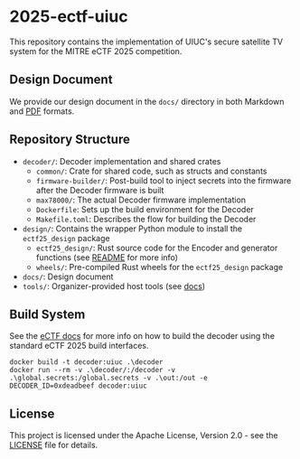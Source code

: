 # 2025-ectf-uiuc

This repository contains the implementation of UIUC's secure satellite TV system for the MITRE eCTF 2025 competition.

## Design Document

We provide our design document in the `docs/` directory in both Markdown and [PDF](docs/uiuc-design-doc.pdf) formats.

## Repository Structure

- `decoder/`: Decoder implementation and shared crates
  - `common/`: Crate for shared code, such as structs and constants
  - `firmware-builder/`: Post-build tool to inject secrets into the firmware after the Decoder firmware is built
  - `max78000/`: The actual Decoder firmware implementation
  - `Dockerfile`: Sets up the build environment for the Decoder
  - `Makefile.toml`: Describes the flow for building the Decoder
- `design/`: Contains the wrapper Python module to install the `ectf25_design` package
  - `ectf25_design/`: Rust source code for the Encoder and generator functions (see [README](design/ectf25_design/README.md) for more info)
  - `wheels/`: Pre-compiled Rust wheels for the `ectf25_design` package
- `docs/`: Design document
- `tools/`: Organizer-provided host tools (see [docs](https://rules.ectf.mitre.org/2025/system/host_tools.html))

## Build System

See the [eCTF docs](https://rules.ectf.mitre.org/2025/system/host_tools.html) for more info on how to build the decoder using the standard eCTF 2025 build interfaces.

```
docker build -t decoder:uiuc .\decoder
docker run --rm -v .\decoder/:/decoder -v .\global.secrets:/global.secrets -v .\out:/out -e DECODER_ID=0xdeadbeef decoder:uiuc
```

## License

This project is licensed under the Apache License, Version 2.0 - see the [LICENSE](LICENSE.txt) file for details.